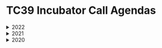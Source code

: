 TC39 Incubator Call Agendas
===========================

<details>
<summary>2022</summary>

- January 27 post-plenary ad hoc ([notes](./notes/2022/01-27.md))
- [March 8 (Function helper functions)](./2022/03-08.md) ([notes](./notes/2022/03-08.md))
- [May 6 (BigInt math)](./2022/05-06.md) ([notes](./notes/2022/05-06.md))
- [September 8 (Decorator metadata)](./2022/09-08.md) ([notes](./notes/2022/09-08.md))

</details>

<details>
<summary>2021</summary>

- [February 8](./2021/02-08.md) ([notes](./notes/2021/02-08.md))
- [February 25](./2021/02-25.md) ([notes](./notes/2021/02-25.md))
- [April 2](./2021/04-02.md) ([notes](./notes/2021/04-02.md))
- [April 8](./2021/04-08.md) ([notes](./notes/2021/04-08.md))
- [April 29](./2021/04-29.md) ([notes](./notes/2021/04-29.md))
- [May 13](./2021/05-13.md) ([notes](./notes/2021/05-13.md))
- [June 17](./2021/06-17.md) ([notes](./notes/2021/06-17.md))
- [August 4 (Pattern matching)](./2021/08-04.md) ([notes](./notes/2021/08-04.md))
- [August 25 (ArrayBuffer to/fromBase64)](./2021/08-25.md) ([notes](./notes/2021/08-25.md))
- [September 23 (WebAssembly/JS interop)](./2021/09-23.md) ([notes](./notes/2021/09-23.md))
- [November 15 (Pipe bikeshedding)](./2021/11-15.md) ([notes](./notes/2021/11-15.md))

</details>

<details>
<summary>2020</summary>
  
- [April 14](./2020/04-14.md) ([notes](./notes/2020/04-14.md))
- [April 27](./2020/04-27.md) ([notes](./notes/2020/04-28.md))
- [May 12](./2020/05-12.md) ([notes](./notes/2020/05-12.md))
- [May 26](./2020/05-26.md) ([notes](./notes/2020/05-12.md))
- [June 28](./2020/06-16.md) ([notes](./notes/2020/06-16.md))
- [June 30](./2020/06-30.md) ([notes](./notes/2020/06-30.md))
- [July 31](./2020/07-31.md) ([notes](./notes/2020/07-31.md))
- [August 10](./2020/08-10.md) ([notes](./notes/2020/08-10.md))
- [August 24](./2020/08-24.md) ([notes](./notes/2020/08-24.md))
- [September 10](./2020/09-10.md) ([notes](./notes/2020/09-10.md))
- [October 6](./2020/10-06.md) ([notes](./notes/2020/10-06.md))
- [October 21](./2020/10-21.md) ([notes](./notes/2020/10-21.md))
- [November 2](./2020/11-02.md) ([notes](./notes/2020/11-02.md))
- [December 3](./2020/12-03.md) ([notes](./notes/2020/12-03.md))
- [December 14](./2020/12-14.md) ([notes](./notes/2020/12-14.md))

</details>
